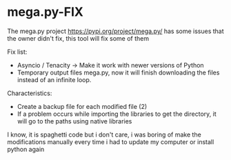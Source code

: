 # mega.py-FIX
The mega.py project https://pypi.org/project/mega.py/ has some issues that the owner didn't fix, this tool will fix some of them

Fix list:
 - Asyncio / Tenacity -> Make it work with newer versions of Python
 - Temporary output files mega.py, now it will finish downloading the files instead of an infinite loop.

Characteristics:
 - Create a backup file for each modified file (2)
 - If a problem occurs while importing the libraries to get the directory, it will go to the paths using native libraries

I know, it is spaghetti code but i don't care, i was boring of make the modifications manually every time i had to update my computer or install python again
